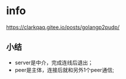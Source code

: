 # info

https://clarkqaq.gitee.io/posts/golangp2pudp/

## 小结

- server是中介，完成连线后退出；
- peer是主体，连接后就和另外1个peer通信;
  